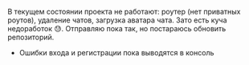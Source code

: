 В текущем состоянии проекта не работают: роутер (нет приватных роутов), удаление чатов, загрузка аватара чата. Зато есть куча недоработок 😓. Отправляю пока так, но постараюсь обновить репозиторий.

* Ошибки входа и регистрации пока выводятся в консоль